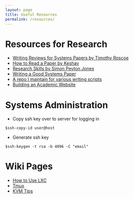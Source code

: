```yaml
---
layout: page
title: Useful Resources
permalink: /resources/
---
```


# Resources for Research

- [Writing Reviews for Systems Papers by Timothy Roscoe](https://people.inf.ethz.ch/troscoe/pubs/review-writing.pdf)
- [How to Read a Paper by Keshav](http://www.cs.montana.edu/mwittie/other%20linked%20files/paper-reading.pdf)
- [Research Skills by Simon Peyton Jones](http://research.microsoft.com/en-us/um/people/simonpj/papers/giving-a-talk/giving-a-talk.htm)
- [Writing a Good Systems Paper](http://www.csee.umbc.edu/csee/research/cra/etw98/writing-papers.pdf)
- [A repo I maintain for various writing scripts](https://github.com/mrlucasch/writing_scripts)
- [Building an Academic Website](/resources/academic-website/)

# Systems Administration

- Copy ssh key over to server for logging in

```
$ssh-copy-id user@host
```

- Generate ssh key

```
$ssh-keygen -t rsa -b 4096 -C "email"
```

# Wiki Pages

- [How to Use LXC](/resources/lxc)
- [Tmux](/resources/tmux)
- [KVM Tips](/resources/kvm)